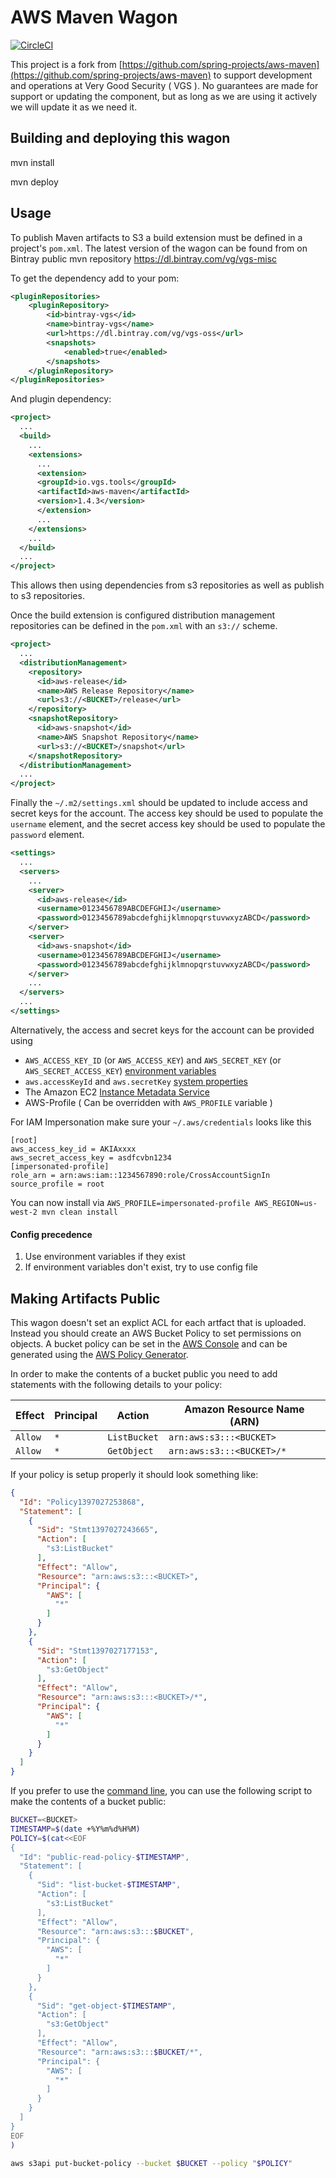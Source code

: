 # AWS Maven Wagon

[![CircleCI](https://circleci.com/gh/verygoodsecurity/aws-maven.svg?style=svg)](https://circleci.com/gh/verygoodsecurity/aws-maven)

This project is a fork from [https://github.com/spring-projects/aws-maven](https://github.com/spring-projects/aws-maven) to 
support development and operations at Very Good Security ( VGS ). No guarantees are made for support or updating
the component, but as long as we are using it actively we will update it as we need it.

## Building and deploying this wagon

mvn install

mvn deploy

## Usage
To publish Maven artifacts to S3 a build extension must be defined in a project's `pom.xml`.  The latest version of the wagon can 
be found from on Bintray public mvn repository https://dl.bintray.com/vg/vgs-misc

To get the dependency add to your pom:


```xml
<pluginRepositories>
    <pluginRepository>
        <id>bintray-vgs</id>
        <name>bintray-vgs</name>
        <url>https://dl.bintray.com/vg/vgs-oss</url>
        <snapshots>
            <enabled>true</enabled>
        </snapshots>
    </pluginRepository>
</pluginRepositories>
```

And plugin dependency:

```xml
<project>
  ...
  <build>
    ...
    <extensions>
      ...
      <extension>
      <groupId>io.vgs.tools</groupId>
      <artifactId>aws-maven</artifactId>
      <version>1.4.3</version>
      </extension>
      ...
    </extensions>
    ...
  </build>
  ...
</project>
```

This allows then using dependencies from s3 repositories as well as publish to s3 repositories.

Once the build extension is configured distribution management repositories can be defined in the `pom.xml` with an `s3://` scheme.

```xml
<project>
  ...
  <distributionManagement>
    <repository>
      <id>aws-release</id>
      <name>AWS Release Repository</name>
      <url>s3://<BUCKET>/release</url>
    </repository>
    <snapshotRepository>
      <id>aws-snapshot</id>
      <name>AWS Snapshot Repository</name>
      <url>s3://<BUCKET>/snapshot</url>
    </snapshotRepository>
  </distributionManagement>
  ...
</project>
```

Finally the `~/.m2/settings.xml` should be updated to include access and secret keys for the account. The access key should 
be used to populate the `username` element, and the secret access key should be used to populate the `password` element.

```xml
<settings>
  ...
  <servers>
    ...
    <server>
      <id>aws-release</id>
      <username>0123456789ABCDEFGHIJ</username>
      <password>0123456789abcdefghijklmnopqrstuvwxyzABCD</password>
    </server>
    <server>
      <id>aws-snapshot</id>
      <username>0123456789ABCDEFGHIJ</username>
      <password>0123456789abcdefghijklmnopqrstuvwxyzABCD</password>
    </server>
    ...
  </servers>
  ...
</settings>
```

Alternatively, the access and secret keys for the account can be provided using

* `AWS_ACCESS_KEY_ID` (or `AWS_ACCESS_KEY`) and `AWS_SECRET_KEY` (or `AWS_SECRET_ACCESS_KEY`) [environment variables][env-var]
* `aws.accessKeyId` and `aws.secretKey` [system properties][sys-prop]
* The Amazon EC2 [Instance Metadata Service][instance-metadata]
* AWS-Profile ( Can be overridden with `AWS_PROFILE` variable )

For IAM Impersonation make sure your `~/.aws/credentials` looks like this
  
```config
[root]
aws_access_key_id = AKIAxxxx
aws_secret_access_key = asdfcvbn1234
[impersonated-profile]
role_arn = arn:aws:iam::1234567890:role/CrossAccountSignIn
source_profile = root
``` 

You can now install via `AWS_PROFILE=impersonated-profile AWS_REGION=us-west-2 mvn clean install`

#### Config precedence

1. Use environment variables if they exist
2. If environment variables don't exist, try to use config file


## Making Artifacts Public
This wagon doesn't set an explict ACL for each artfact that is uploaded.  Instead you should create an AWS Bucket Policy to set 
permissions on objects.  A bucket policy can be set in the [AWS Console][console] and can be generated using the 
[AWS Policy Generator][policy-generator].

In order to make the contents of a bucket public you need to add statements with the following details to your policy:

| Effect  | Principal | Action       | Amazon Resource Name (ARN)
| ------- | --------- | ------------ | --------------------------
| `Allow` | `*`       | `ListBucket` | `arn:aws:s3:::<BUCKET>`
| `Allow` | `*`       | `GetObject`  | `arn:aws:s3:::<BUCKET>/*`

If your policy is setup properly it should look something like:

```json
{
  "Id": "Policy1397027253868",
  "Statement": [
    {
      "Sid": "Stmt1397027243665",
      "Action": [
        "s3:ListBucket"
      ],
      "Effect": "Allow",
      "Resource": "arn:aws:s3:::<BUCKET>",
      "Principal": {
        "AWS": [
          "*"
        ]
      }
    },
    {
      "Sid": "Stmt1397027177153",
      "Action": [
        "s3:GetObject"
      ],
      "Effect": "Allow",
      "Resource": "arn:aws:s3:::<BUCKET>/*",
      "Principal": {
        "AWS": [
          "*"
        ]
      }
    }
  ]
}
```

If you prefer to use the [command line][cli], you can use the following script to make the contents of a bucket public:

```bash
BUCKET=<BUCKET>
TIMESTAMP=$(date +%Y%m%d%H%M)
POLICY=$(cat<<EOF
{
  "Id": "public-read-policy-$TIMESTAMP",
  "Statement": [
    {
      "Sid": "list-bucket-$TIMESTAMP",
      "Action": [
        "s3:ListBucket"
      ],
      "Effect": "Allow",
      "Resource": "arn:aws:s3:::$BUCKET",
      "Principal": {
        "AWS": [
          "*"
        ]
      }
    },
    {
      "Sid": "get-object-$TIMESTAMP",
      "Action": [
        "s3:GetObject"
      ],
      "Effect": "Allow",
      "Resource": "arn:aws:s3:::$BUCKET/*",
      "Principal": {
        "AWS": [
          "*"
        ]
      }
    }
  ]
}
EOF
)

aws s3api put-bucket-policy --bucket $BUCKET --policy "$POLICY"
```

[cli]: http://aws.amazon.com/documentation/cli/
[console]: https://console.aws.amazon.com/s3
[env-var]: http://docs.aws.amazon.com/AWSJavaSDK/latest/javadoc/com/amazonaws/auth/EnvironmentVariableCredentialsProvider.html
[instance-metadata]: http://docs.aws.amazon.com/AWSJavaSDK/latest/javadoc/com/amazonaws/auth/InstanceProfileCredentialsProvider.html
[policy-generator]: http://awspolicygen.s3.amazonaws.com/policygen.html
[s3]: http://aws.amazon.com/s3/
[sys-prop]: http://docs.aws.amazon.com/AWSJavaSDK/latest/javadoc/com/amazonaws/auth/SystemPropertiesCredentialsProvider.html
[wagon]: http://maven.apache.org/wagon/
